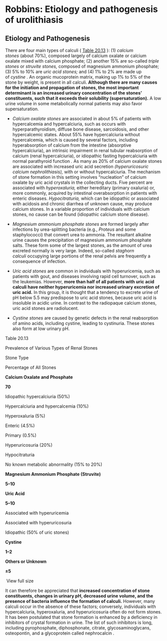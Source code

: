 # Robbins: Etiology and pathogenesis of urolithiasis
## Etiology and Pathogenesis

There are four main types of calculi ( [Table 20.13](https://www-clinicalkey-com.eproxy.lib.hku.hk/t0070) ): (1) _calcium stones_ (about 70%), composed largely of calcium oxalate or calcium oxalate mixed with calcium phosphate; (2) another 15% are so-called _triple stones_ or _struvite stones,_ composed of magnesium ammonium phosphate; (3) 5% to 10% are _uric acid stones;_ and (4) 1% to 2% are made up of _cystine_ . An organic mucoprotein matrix, making up 1% to 5% of the stone by weight, is present in all calculi. **Although there are many causes for the initiation and propagation of stones, the most important determinant is an increased urinary concentration of the stones’ constituents, such that it exceeds their solubility (supersaturation).** A low urine volume in some metabolically normal patients may also favor supersaturation.

-  _Calcium oxalate stones_ are associated in about 5% of patients with hypercalcemia and hypercalciuria, such as occurs with hyperparathyroidism, diffuse bone disease, sarcoidosis, and other hypercalcemic states. About 55% have hypercalciuria without hypercalcemia, which is caused by several factors, including hyperabsorption of calcium from the intestine (absorptive hypercalciuria), an intrinsic impairment in renal tubular reabsorption of calcium (renal hypercalciuria), or idiopathic fasting hypercalciuria with normal parathyroid function _._ As many as 20% of calcium oxalate stones are associated with increased uric acid secretion _(hyperuricosuric calcium nephrolithiasis),_ with or without hypercalciuria. The mechanism of stone formation in this setting involves “nucleation” of calcium oxalate by uric acid crystals in the collecting ducts. Five percent are associated with _hyperoxaluria,_ either hereditary (primary oxaluria) or, more commonly, acquired by intestinal overabsorption in patients with enteric diseases. _Hypocitraturia,_ which can be idiopathic or associated with acidosis and chronic diarrhea of unknown cause, may produce calcium stones. In a variable proportion of individuals with calcium stones, no cause can be found (idiopathic calcium stone disease).
    
-   _Magnesium ammonium phosphate stones_ are formed largely after infections by urea-splitting bacteria (e.g., _Proteus_ and some staphylococci) that convert urea to ammonia. The resultant alkaline urine causes the precipitation of magnesium ammonium phosphate salts. These form some of the largest stones, as the amount of urea excreted normally is very large. Indeed, so-called _staghorn calculi_ occupying large portions of the renal pelvis are frequently a consequence of infection.
    
-    _Uric acid stones_ are common in individuals with hyperuricemia, such as patients with gout, and diseases involving rapid cell turnover, such as the leukemias. However, **more than half of all patients with uric acid calculi have neither hyperuricemia nor increased urinary excretion of uric acid.** In this group, it is thought that a tendency to excrete urine of pH below 5.5 may predispose to uric acid stones, because uric acid is insoluble in acidic urine. In contrast to the radiopaque calcium stones, uric acid stones are radiolucent.
    
-   _Cystine stones_ are caused by genetic defects in the renal reabsorption of amino acids, including cystine, leading to cystinuria. These stones also form at low urinary pH.
    

Table 20.13

Prevalence of Various Types of Renal Stones

Stone Type

Percentage of All Stones

**Calcium Oxalate and Phosphate**

**70**

Idiopathic hypercalciuria (50%)

Hypercalciuria and hypercalcemia (10%)

Hyperoxaluria (5%)

Enteric (4.5%)

Primary (0.5%)

Hyperuricosuria (20%)

Hypocitraturia

No known metabolic abnormality (15% to 20%)

**Magnesium Ammonium Phosphate (Struvite)**

**5–10**

**Uric Acid**

**5–10**

Associated with hyperuricemia

Associated with hyperuricosuria

Idiopathic (50% of uric stones)

**Cystine**

**1–2**

**Others or Unknown**

**±5**

 View full size

It can therefore be appreciated that **increased concentration of stone constituents, changes in urinary pH, decreased urine volume, and the presence of bacteria influence the formation of calculi.** However, many calculi occur in the absence of these factors; conversely, individuals with hypercalciuria, hyperoxaluria, and hyperuricosuria often do not form stones. It has been postulated that stone formation is enhanced by a deficiency in inhibitors of crystal formation in urine. The list of such inhibitors is long, including pyrophosphate, diphosphonate, citrate, glycosaminoglycans, osteopontin, and a glycoprotein called nephrocalcin _._